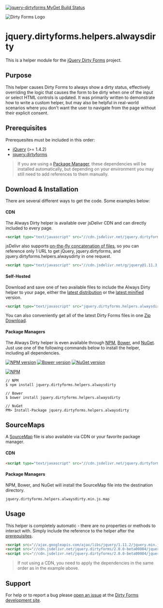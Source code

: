 [![jquery-dirtyforms MyGet Build Status](https://www.myget.org/BuildSource/Badge/jquery-dirtyforms?identifier=193d9dab-a526-484e-8062-9a960322f246)](https://www.myget.org/)

![Dirty Forms Logo](https://raw.githubusercontent.com/snikch/jquery.dirtyforms/master/branding/dirty-forms-logo.png)

# jquery.dirtyforms.helpers.alwaysdirty

This is a helper module for the [jQuery Dirty Forms](https://github.com/snikch/jquery.dirtyforms) project.

## Purpose

This helper causes Dirty Forms to always show a dirty status, effectively overriding the logic that causes the form 
to be dirty when one of the input or select HTML controls is updated. It was primarily written to demonstrate 
how to write a custom helper, but may also be helpful in real-world scenarios where you don't want the user to navigate 
from the page without their explicit consent.

## Prerequisites

Prerequesites must be included in this order:

- [jQuery](http://jquery.com) (>= 1.4.2)
- [jquery.dirtyforms](https://github.com/snikch/jquery.dirtyforms)

> If you are using a [Package Manager](#package-managers), these dependencies will be installed automatically, but depending on your environment you may still need to add references to them manually.

## Download & Installation
There are several different ways to get the code. Some examples below:

#### CDN
The Always Dirty helper is available over jsDelivr CDN and can directly included to every page.
```HTML
<script type="text/javascript" src="//cdn.jsdelivr.net/jquery.dirtyforms/2.0.0-beta00004/jquery.dirtyforms.helpers.alwaysdirty.min.js"></script>
```

jsDelivr also supports [on-the-fly concatenation of files](https://github.com/jsdelivr/jsdelivr#load-multiple-files-with-single-http-request), so you can reference only 1 URL to get jQuery, jquery.dirtyforms, and jquery.dirtyforms.helpers.alwaysdirty in one request.
```HTML
<script type="text/javascript" src="//cdn.jsdelivr.net/g/jquery@1.11.3,jquery.dirtyforms@2.0.0-beta00004(jquery.dirtyforms.min.js+jquery.dirtyforms.helpers.alwaysdirty.min.js)"></script>
```

#### Self-Hosted
Download and save one of two available files to include the Always Dirty helper to your page, either the [latest distribution](https://raw.githubusercontent.com/NightOwl888/jquery.dirtyforms.helpers.alwaysdirty.dist/master/jquery.dirtyforms.helpers.alwaysdirty.js) or the [latest minified](https://raw.githubusercontent.com/NightOwl888/jquery.dirtyforms.helpers.alwaysdirty.dist/master/jquery.dirtyforms.helpers.alwaysdirty.min.js) version.
```HTML
<script type="text/javascript" src="jquery.dirtyforms.helpers.alwaysdirty.min.js"></script>
```

You can also conveniently get all of the latest Dirty Forms files in one [Zip Download](https://github.com/NightOwl888/jquery.dirtyforms.dist/archive/master.zip).

#### Package Managers
The Always Dirty helper is even available through [NPM](http://npmjs.org), [Bower](http://bower.io), and [NuGet](https://www.nuget.org/). Just use one of the following commands below to install the helper, including all dependencies.

[![NPM version](https://badge.fury.io/js/jquery.dirtyforms.helpers.alwaysdirty.svg)](http://www.npmjs.org/package/jquery.dirtyforms.helpers.alwaysdirty)
[![Bower version](https://badge.fury.io/bo/jquery.dirtyforms.helpers.alwaysdirty.svg)](http://bower.io/search/?q=jquery.dirtyforms.helpers.alwaysdirty)
[![NuGet version](https://badge.fury.io/nu/jquery.dirtyforms.helpers.alwaysdirty.svg)](https://www.nuget.org/packages/jquery.dirtyforms.helpers.alwaysdirty/)

[![NPM](https://nodei.co/npm/jquery.dirtyforms.helpers.alwaysdirty.png?compact=true)](https://nodei.co/npm/jquery.dirtyforms.helpers.alwaysdirty/)
```
// NPM
$ npm install jquery.dirtyforms.helpers.alwaysdirty

// Bower
$ bower install jquery.dirtyforms.helpers.alwaysdirty

// NuGet
PM> Install-Package jquery.dirtyforms.helpers.alwaysdirty
```

## SourceMaps

A [SourceMap](https://docs.google.com/document/d/1U1RGAehQwRypUTovF1KRlpiOFze0b-_2gc6fAH0KY0k/edit?hl=en_US&pli=1&pli=1) file is also available via CDN or your favorite package manager.

#### CDN

```HTML
<script type="text/javascript" src="//cdn.jsdelivr.net/jquery.dirtyforms/2.0.0-beta00004/jquery.dirtyforms.helpers.alwaysdirty.min.js.map"></script>
```

#### Package Managers

NPM, Bower, and NuGet will install the SourceMap file into the destination directory.

```
jquery.dirtyforms.helpers.alwaysdirty.min.js.map
```

## Usage

This helper is completely automatic - there are no properties or methods to interact with. Simply include the reference to the helper after the [prerequisites](#prerequisites).

```HTML
<script src="//ajax.googleapis.com/ajax/libs/jquery/1.11.2/jquery.min.js" type="text/javascript"></script>
<script src="//cdn.jsdelivr.net/jquery.dirtyforms/2.0.0-beta00004/jquery.dirtyforms.min.js" type="text/javascript"></script>
<script src="//cdn.jsdelivr.net/jquery.dirtyforms/2.0.0-beta00004/jquery.dirtyforms.helpers.alwaysdirty.min.js" type="text/javascript"></script>
```

> If not using a CDN, you need to apply the dependencies in the same order as in the example above.


## Support

For help or to report a bug please [open an issue](https://github.com/snikch/jquery.dirtyforms/issues/new) at the [Dirty Forms development site](https://github.com/snikch/jquery.dirtyforms/).
